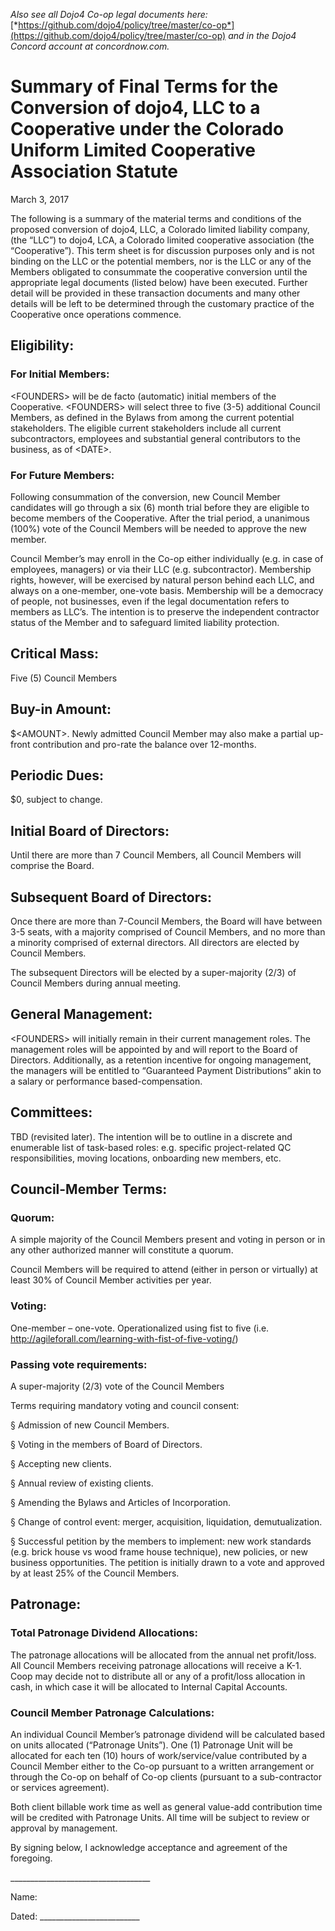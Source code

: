 *Also see all Dojo4 Co-op legal documents here:*
[*https://github.com/dojo4/policy/tree/master/co-op*](https://github.com/dojo4/policy/tree/master/co-op)
*and in the Dojo4 Concord account at concordnow.com.*

# Summary of Final Terms for the Conversion of dojo4, LLC to a Cooperative under the Colorado Uniform Limited Cooperative Association Statute

March 3, 2017

The following is a summary of the material terms and conditions of the
proposed conversion of dojo4, LLC, a Colorado limited liability company,
(the “LLC”) to dojo4, LCA, a Colorado limited cooperative association
(the “Cooperative”). This term sheet is for discussion purposes only and
is not binding on the LLC or the potential members, nor is the LLC or
any of the Members obligated to consummate the cooperative conversion
until the appropriate legal documents (listed below) have been executed.
Further detail will be provided in these transaction documents and many
other details will be left to be determined through the customary
practice of the Cooperative once operations commence.

## Eligibility:

### For Initial Members:

\<FOUNDERS\> will be de facto (automatic) initial members of the
Cooperative. \<FOUNDERS\> will select three to five (3-5) additional
Council Members, as defined in the Bylaws from among the current
potential stakeholders. The eligible current stakeholders include all
current subcontractors, employees and substantial general contributors
to the business, as of \<DATE\>.

  

### For Future Members:

Following consummation of the conversion, new Council Member candidates
will go through a six (6) month trial before they are eligible to become
members of the Cooperative. After the trial period, a unanimous (100%)
vote of the Council Members will be needed to approve the new member.

  

Council Member’s may enroll in the Co-op either individually (e.g. in
case of employees, managers) or via their LLC (e.g. subcontractor).
Membership rights, however, will be exercised by natural person behind
each LLC, and always on a one-member, one-vote basis. Membership will be
a democracy of people, not businesses, even if the legal documentation
refers to members as LLC’s. The intention is to preserve the independent
contractor status of the Member and to safeguard limited liability
protection.

  

## Critical Mass:

Five (5) Council Members

  

## Buy-in Amount:

$\<AMOUNT\>. Newly admitted Council Member may also make a partial
up-front contribution and pro-rate the balance over 12-months.

## Periodic Dues:

$0, subject to change.

## Initial Board of Directors:

Until there are more than 7 Council Members, all Council Members will
comprise the Board.

  

  

  

## Subsequent Board of Directors:

Once there are more than 7-Council Members, the Board will have between
3-5 seats, with a majority comprised of Council Members, and no more
than a minority comprised of external directors. All directors are
elected by Council Members.

  

The subsequent Directors will be elected by a super-majority (2/3) of
Council Members during annual meeting.

## General Management:

\<FOUNDERS\> will initially remain in their current management roles.
The management roles will be appointed by and will report to the Board
of Directors. Additionally, as a retention incentive for ongoing
management, the managers will be entitled to “Guaranteed Payment
Distributions” akin to a salary or performance based-compensation.

## Committees:

TBD (revisited later). The intention will be to outline in a discrete
and enumerable list of task-based roles: e.g. specific project-related
QC responsibilities, moving locations, onboarding new members, etc.

## Council-Member Terms:

### Quorum:

A simple majority of the Council Members present and voting in person or
in any other authorized manner will constitute a quorum.

Council Members will be required to attend (either in person or
virtually) at least 30% of Council Member activities per year.

### Voting:

One-member – one-vote. Operationalized using fist to five (i.e.
http://agileforall.com/learning-with-fist-of-five-voting/)

### Passing vote requirements:

A super-majority (2/3) vote of the Council Members

Terms requiring mandatory voting and council consent:

§ Admission of new Council Members.

§ Voting in the members of Board of Directors.

§ Accepting new clients.

§ Annual review of existing clients.

§ Amending the Bylaws and Articles of Incorporation.

§ Change of control event: merger, acquisition, liquidation,
demutualization.

§ Successful petition by the members to implement: new work standards
(e.g. brick house vs wood frame house technique), new policies, or new
business opportunities. The petition is initially drawn to a vote and
approved by at least 25% of the Council Members.

## Patronage:

### Total Patronage Dividend Allocations:

The patronage allocations will be allocated from the annual net
profit/loss. All Council Members receiving patronage allocations will
receive a K-1. Coop may decide not to distribute all or any of a
profit/loss allocation in cash, in which case it will be allocated to
Internal Capital Accounts.

  

### Council Member Patronage Calculations:

An individual Council Member’s patronage dividend will be calculated
based on units allocated (“Patronage Units”). One (1) Patronage Unit
will be allocated for each ten (10) hours of work/service/value
contributed by a Council Member either to the Co-op pursuant to a
written arrangement or through the Co-op on behalf of Co-op clients
(pursuant to a sub-contractor or services agreement).

Both client billable work time as well as general value-add contribution
time will be credited with Patronage Units. All time will be subject to
review or approval by management.

  

By signing below, I acknowledge acceptance and agreement of the
foregoing.

  

\_\_\_\_\_\_\_\_\_\_\_\_\_\_\_\_\_\_\_\_\_\_\_\_\_\_\_\_\_\_\_\_\_\_\_

Name:

Dated: \_\_\_\_\_\_\_\_\_\_\_\_\_\_\_\_\_\_\_\_\_\_\_\_\_
